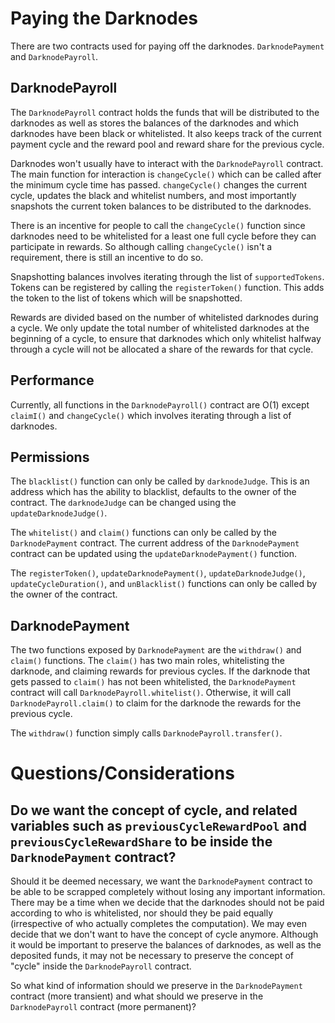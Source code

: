 # Paying the Darknodes

There are two contracts used for paying off the darknodes. `DarknodePayment` and `DarknodePayroll`.


## DarknodePayroll

The `DarknodePayroll` contract holds the funds that will be distributed to the darknodes as well as stores the balances of the darknodes and which darknodes have been black or whitelisted. It also keeps track of the current payment cycle and the reward pool and reward share for the previous cycle.

Darknodes won't usually have to interact with the `DarknodePayroll` contract. The main function for interaction is `changeCycle()` which can be called after the minimum cycle time has passed. `changeCycle()` changes the current cycle, updates the black and whitelist numbers, and most importantly snapshots the current token balances to be distributed to the darknodes.

There is an incentive for people to call the `changeCycle()` function since darknodes need to be whitelisted for a least one full cycle before they can participate in rewards. So although calling `changeCycle()` isn't a requirement, there is still an incentive to do so.

Snapshotting balances involves iterating through the list of `supportedTokens`. Tokens can be registered by calling the `registerToken()` function. This adds the token to the list of tokens which will be snapshotted.

Rewards are divided based on the number of whitelisted darknodes during a cycle. We only update the total number of whitelisted darknodes at the beginning of a cycle, to ensure that darknodes which only whitelist halfway through a cycle will not be allocated a share of the rewards for that cycle.

## Performance

Currently, all functions in the `DarknodePayroll()` contract are O(1) except `claimI()` and `changeCycle()` which involves iterating through a list of darknodes.

## Permissions

The `blacklist()` function can only be called by `darknodeJudge`. This is an address which has the ability to blacklist, defaults to the owner of the contract. The `darknodeJudge` can be changed using the `updateDarknodeJudge()`.

The `whitelist()` and `claim()` functions can only be called by the `DarknodePayment` contract. The current address of the `DarknodePayment` contract can be updated using the `updateDarknodePayment()` function.

The `registerToken()`, `updateDarknodePayment()`, `updateDarknodeJudge()`, `updateCycleDuration()`, and `unBlacklist()` functions can only be called by the owner of the contract.



## DarknodePayment

The two functions exposed by `DarknodePayment` are the `withdraw()` and `claim()` functions. The `claim()` has two main roles, whitelisting the darknode, and claiming rewards for previous cycles. If the darknode that gets passed to `claim()` has not been whitelisted, the `DarknodePayment` contract will call `DarknodePayroll.whitelist()`. Otherwise, it will call `DarknodePayroll.claim()` to claim for the darknode the rewards for the previous cycle.

The `withdraw()` function simply calls `DarknodePayroll.transfer()`.


# Questions/Considerations

## Do we want the concept of cycle, and related variables such as `previousCycleRewardPool` and `previousCycleRewardShare` to be inside the `DarknodePayment` contract?

Should it be deemed necessary, we want the `DarknodePayment` contract to be able to be scrapped completely without losing any important information. There may be a time when we decide that the darknodes should not be paid according to who is whitelisted, nor should they be paid equally (irrespective of who actually completes the computation). We may even decide that we don't want to have the concept of cycle anymore. Although it would be important to preserve the balances of darknodes, as well as the deposited funds, it may not be necessary to preserve the concept of "cycle" inside the `DarknodePayroll` contract.

So what kind of information should we preserve in the `DarknodePayment` contract (more transient) and what should we preserve in the `DarknodePayroll` contract (more permanent)?
